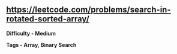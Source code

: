 ## https://leetcode.com/problems/search-in-rotated-sorted-array/

**Difficulty - Medium**

**Tags - Array, Binary Search**
